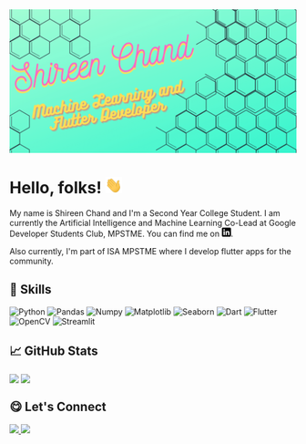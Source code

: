<img src="https://raw.githubusercontent.com/shireenchand/shireenchand/master/shireenchand.png">

# Hello, folks! <img src="https://raw.githubusercontent.com/shireenchand/shireenchand/master/wave.gif" width="30px">


<!--
**shireenchand/shireenchand** is a ✨ _special_ ✨ repository because its `README.md` (this file) appears on your GitHub profile.

Here are some ideas to get you started: -->

My name is Shireen Chand and I'm a Second Year College Student. I am currently the Artificial Intelligence and Machine Learning Co-Lead at Google Developer Students Club, MPSTME. You can find me on [![LinkedIn][1.2]][1].

Also currently, I'm part of ISA MPSTME where I develop flutter apps for the community.

[1.2]: https://raw.githubusercontent.com/shireenchand/shireenchand/master/linkedin-3-16.png

[1]: https://www.linkedin.com/in/shireen-chand/

## 🔧 Skills
![Python](https://img.shields.io/badge/Python-blue?style=for-the-badge&logo=python&logoColor=white)
![Pandas](https://img.shields.io/badge/Pandas-yellow?style=for-the-badge&logo=pandas&logoColor=white)
![Numpy](https://img.shields.io/badge/Numpy-orange?style=for-the-badge&logo=numpy&logoColor=white)
![Matplotlib](https://img.shields.io/badge/Matplotlib-white?style=for-the-badge&logo=matplotlib&logoColor=white)
![Seaborn](https://img.shields.io/badge/Seaborn-red?style=for-the-badge&logo=seaborn&logoColor=white)
![Dart](https://img.shields.io/badge/Dart-brightgreen?style=for-the-badge&logo=dart&logoColor=white)
![Flutter](https://img.shields.io/badge/Flutter-blue?style=for-the-badge&logo=flutter&logoColor=white)
![OpenCV](https://img.shields.io/badge/OpenCV-orange?style=for-the-badge&logo=opencv&logoColor=white)
![Streamlit](https://img.shields.io/badge/Streamlit-red?style=for-the-badge&logo=streamlit&logoColor=white)

## &#x1f4c8; GitHub Stats
<img align="center" src="https://github-readme-stats.vercel.app/api?username=shireenchand&&count_private=true&&show_icons=true&&theme=synthwave" />
<img align="center" src="https://github-readme-stats.vercel.app/api/top-langs/?username=shireenchand&layout=compact&&theme=synthwave" />

## 😋 Let's Connect 
<a href="https://linkedin.com/in/shireen-chand/" target="_blank">
    <img src="https://img.shields.io/badge/LinkedIn-0077B5?style=for-the-badge&logo=linkedin&logoColor=white" />
</a>
<a href="mailto:shireen.chand@yahoo.com" target="_blank">
    <img src="https://img.shields.io/badge/Yahoo-purple?style=for-the-badge&logo=yahoo&logoColor=white" />
</a>






